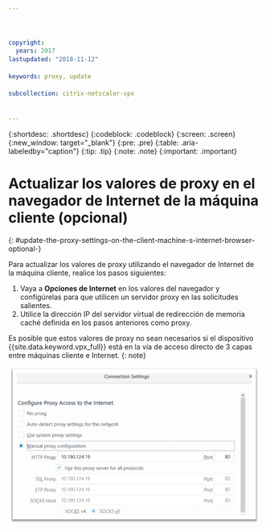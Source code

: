 ```yaml
---



copyright:
  years: 2017
lastupdated: "2018-11-12"

keywords: proxy, update

subcollection: citrix-netscaler-vpx


---
```


{:shortdesc: .shortdesc}
{:codeblock: .codeblock}
{:screen: .screen}
{:new_window: target="_blank"}
{:pre: .pre}
{:table: .aria-labeledby="caption"}
{:tip: .tip}
{:note: .note}
{:important: .important}

# Actualizar los valores de proxy en el navegador de Internet de la máquina cliente (opcional)
{: #update-the-proxy-settings-on-the-client-machine-s-internet-browser-optional-}

Para actualizar los valores de proxy utilizando el navegador de Internet de la máquina cliente, realice los pasos siguientes:

1. Vaya a **Opciones de Internet** en los valores del navegador y configúrelas para que utilicen un servidor proxy en las solicitudes salientes.
2. Utilice la dirección IP del servidor virtual de redirección de memoria caché definida en los pasos anteriores como proxy.

Es posible que estos valores de proxy no sean necesarios si el dispositivo {{site.data.keyword.vpx_full}} está en la vía de acceso directo de 3 capas entre máquinas cliente e Internet.
{: note}

<img src="images/fp17.png" alt="dibujo" style="width: 500px;"/>
